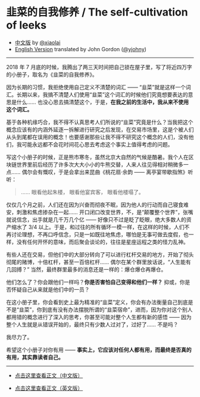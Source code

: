 # 韭菜的自我修养 / The self-cultivation of leeks

* [中文版](The-Self-Cultivation-of-Leeks-cn.md) by [@xiaolai](https://github.com/xiaolai)
* [English Version](The-Self-Cultivation-of-Leeks-en.md) translated by John Gordon ([@yjohny](https://github.com/yjohny))

-----

2018 年 7 月底的时候，我腾出了两三天时间把自己锁在屋子里，写了将近四万字的小册子，取名为《韭菜的自我修养》。

因为长期的习惯，我拒绝使用自己定义不清楚的词汇 —— “韭菜”就是这样一个词汇。长期以来，我搞不清楚人们使用“韭菜”这个词汇的时候他们究竟想要表达的意思是什么…… 也没心思去搞清楚这个，于是，**在我之前的生活中，我从来不使用这个词汇。**

基于各种机缘巧合，我不得不认真思考人们所说的“韭菜”究竟是什么？当我把这个概念应该有的内涵外延逐一拆解进行研究之后发现，在交易市场里，这是个被人们从头到尾都在误用的概念！也要感谢那些让我不得不研究这个概念的人们，没有他们，我可能永远都不会花时间花心思去考虑这个事实上值得考虑的问题。

写这个小册子的时候，正是熊市寒冬，虽然北京大自然的气候是酷暑。我个人在区块链世界里前后经历了许多次大大小小的牛熊交替，人来人往见得相对稍微多一点…… 偶尔会有慨叹，于是会拿出来昆曲《桃花扇·余韵 —— 离亭宴带歇指煞》听听：

> ……
> 眼看他起朱楼，
> 眼看他宴宾客，
> 眼看他楼塌了。

仅仅几个月之前，人们还在因为兴奋而彻夜不眠，因为他人的行动而自己寝食难安，刺激和焦虑掺杂在一起…… 开口闭口改变世界，不，是“颠覆整个世界”，张嘴就说信念，出手就是几千万几个亿 —— 好像只不过是眨了眨眼，绝大多数人的资产缩水了 3/4 以上。于是，和过往的所有循环一模一样，在这样的时候，人们不再讨论理想，不再口呼信念，只是一如既往地焦虑，哪怕是无事可做去度假，也一样，没有任何开怀的意味，而后聚会谈论的，往往是星座运程之类的怪力乱神。

有些人还在交易，但他们中的大部分转向了可以进行杠杆交易的地方，开始了彻头彻尾的赌博，十倍杠杆，甚至一百倍杠杆…… 偶尔在某个群里放话说，“人生能有几回搏？” 当然，最终群里最多的消息还是一样的：爆仓爆仓再爆仓。

他们怎么了？你会跟他们一样吗？**你是否害怕自己变得和他们一样？** 抑或，你是否怀疑自己从来就是他们中的一员？

在这小册子里，你会看到史上最为精准的“韭菜”定义，你会有办法衡量自己到底是不是“韭菜”，你到底有没有办法摆脱所谓的“韭菜宿命”，进而，因为你对这个别人都用错的概念进行了深入的思考，你甚至可能对整个人生都有新的感悟 —— 因为整个人生就是从错误开始的，最终只有少数人过对了，过好了…… 不是吗？

我尽力了。

希望这个小册子对你有用 —— **事实上，它应该对任何人都有用，而最终是否真的有用，其实靠读者自己。**

-----

* [点击这里查看正文（中文版）](The-Self-Cultivation-of-Leeks-cn.md) 

* [点击这里查看正文（英文版）](The-Self-Cultivation-of-Leeks-en.md) 

